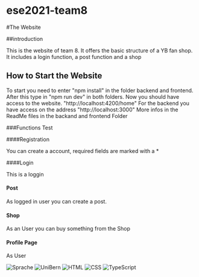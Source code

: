 # ese2021-team8

#The Website

##introduction

This is the website of team 8. It offers the basic structure of a YB fan shop.
It includes a login function, a post function and a shop

## How to Start the Website

To start you need to enter "npm install" in the folder backend and frontend.
After this type in "npm run dev" in both folders.
Now you should have access to the website. "http://localhost:4200/home"
For the backend you have access on the address "http://localhost:3000"
More infos in the ReadMe files in the backand and frontend Folder

###Functions
Test

####Registration

You can create a account, required fields are marked with a *

####Login

This is a loggin

#### Post 
As logged in user you can create a post.

#### Shop 
As an User you can buy something from the Shop 

#### Profile Page 
As User 



![Sprache](https://img.shields.io/badge/language-English-red)
![UniBern](https://img.shields.io/badge/organization-UniBern-green)
![HTML](https://img.shields.io/badge/-HTML-blue)
![CSS](https://img.shields.io/badge/-CSS-blue)
![TypeScript](https://img.shields.io/badge/-TypeScript-blue)